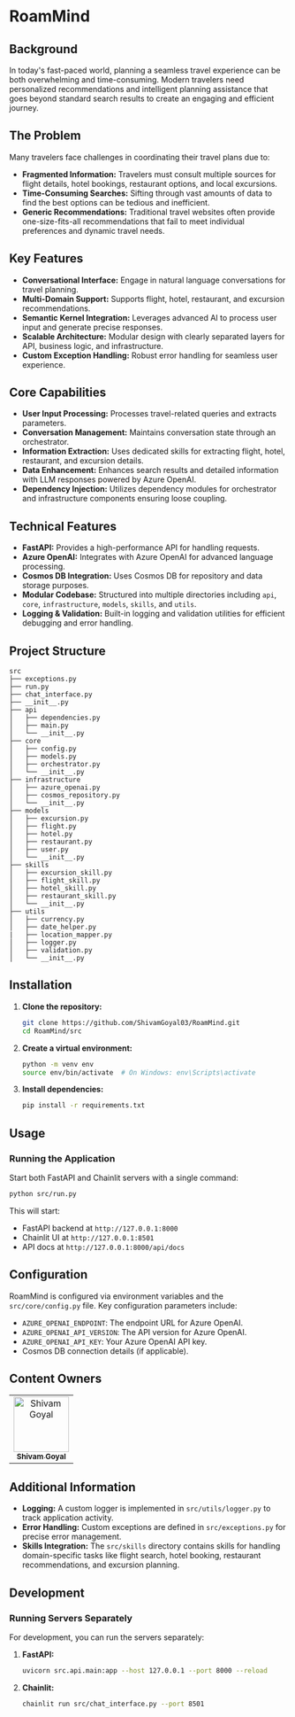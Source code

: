 # RoamMind

## Background
In today's fast-paced world, planning a seamless travel experience can be both overwhelming and time-consuming. Modern travelers need personalized recommendations and intelligent planning assistance that goes beyond standard search results to create an engaging and efficient journey.

## The Problem
Many travelers face challenges in coordinating their travel plans due to:
- **Fragmented Information:** Travelers must consult multiple sources for flight details, hotel bookings, restaurant options, and local excursions.
- **Time-Consuming Searches:** Sifting through vast amounts of data to find the best options can be tedious and inefficient.
- **Generic Recommendations:** Traditional travel websites often provide one-size-fits-all recommendations that fail to meet individual preferences and dynamic travel needs.

## Key Features
- **Conversational Interface:** Engage in natural language conversations for travel planning.
- **Multi-Domain Support:** Supports flight, hotel, restaurant, and excursion recommendations.
- **Semantic Kernel Integration:** Leverages advanced AI to process user input and generate precise responses.
- **Scalable Architecture:** Modular design with clearly separated layers for API, business logic, and infrastructure.
- **Custom Exception Handling:** Robust error handling for seamless user experience.

## Core Capabilities
- **User Input Processing:** Processes travel-related queries and extracts parameters.
- **Conversation Management:** Maintains conversation state through an orchestrator.
- **Information Extraction:** Uses dedicated skills for extracting flight, hotel, restaurant, and excursion details.
- **Data Enhancement:** Enhances search results and detailed information with LLM responses powered by Azure OpenAI.
- **Dependency Injection:** Utilizes dependency modules for orchestrator and infrastructure components ensuring loose coupling.

## Technical Features
- **FastAPI:** Provides a high-performance API for handling requests.
- **Azure OpenAI:** Integrates with Azure OpenAI for advanced language processing.
- **Cosmos DB Integration:** Uses Cosmos DB for repository and data storage purposes.
- **Modular Codebase:** Structured into multiple directories including `api`, `core`, `infrastructure`, `models`, `skills`, and `utils`.
- **Logging & Validation:** Built-in logging and validation utilities for efficient debugging and error handling.

## Project Structure
```
src
├── exceptions.py
├── run.py
├── chat_interface.py
├── __init__.py
├── api
│   ├── dependencies.py
│   ├── main.py
│   └── __init__.py
├── core
│   ├── config.py
│   ├── models.py
│   ├── orchestrator.py
│   └── __init__.py
├── infrastructure
│   ├── azure_openai.py
│   ├── cosmos_repository.py
│   └── __init__.py
├── models
│   ├── excursion.py
│   ├── flight.py
│   ├── hotel.py
│   ├── restaurant.py
│   ├── user.py
│   └── __init__.py
├── skills
│   ├── excursion_skill.py
│   ├── flight_skill.py
│   ├── hotel_skill.py
│   ├── restaurant_skill.py
│   └── __init__.py
├── utils
│   ├── currency.py
│   ├── date_helper.py
|   ├── location_mapper.py
│   ├── logger.py
│   ├── validation.py
│   └── __init__.py
```

## Installation
1. **Clone the repository:**
   ```bash
   git clone https://github.com/ShivamGoyal03/RoamMind.git
   cd RoamMind/src
   ```

2. **Create a virtual environment:**
   ```bash
   python -m venv env
   source env/bin/activate  # On Windows: env\Scripts\activate
   ```

3. **Install dependencies:**
   ```bash
   pip install -r requirements.txt
   ```

## Usage

### Running the Application

Start both FastAPI and Chainlit servers with a single command:
```bash
python src/run.py
```

This will start:
- FastAPI backend at `http://127.0.0.1:8000`
- Chainlit UI at `http://127.0.0.1:8501`
- API docs at `http://127.0.0.1:8000/api/docs`

## Configuration
RoamMind is configured via environment variables and the `src/core/config.py` file. Key configuration parameters include:
- `AZURE_OPENAI_ENDPOINT`: The endpoint URL for Azure OpenAI.
- `AZURE_OPENAI_API_VERSION`: The API version for Azure OpenAI.
- `AZURE_OPENAI_API_KEY`: Your Azure OpenAI API key.
- Cosmos DB connection details (if applicable).


## Content Owners

<!-- ALL-CONTRIBUTORS-LIST:START - Do not remove or modify this section -->

<table>
<tr>
    <td align="center"><a href="https://github.com/ShivamGoyal03">
        <img src="https://github.com/ShivamGoyal03.png" width="100px;" alt="Shivam Goyal"/><br />
        <sub><b>Shivam Goyal</b></sub>
    </a><br />
    </td>
</tr></table>


## Additional Information
- **Logging:** A custom logger is implemented in `src/utils/logger.py` to track application activity.
- **Error Handling:** Custom exceptions are defined in `src/exceptions.py` for precise error management.
- **Skills Integration:** The `src/skills` directory contains skills for handling domain-specific tasks like flight search, hotel booking, restaurant recommendations, and excursion planning.

## Development

### Running Servers Separately
For development, you can run the servers separately:

1. **FastAPI:**
   ```bash
   uvicorn src.api.main:app --host 127.0.0.1 --port 8000 --reload
   ```

2. **Chainlit:**
   ```bash
   chainlit run src/chat_interface.py --port 8501
   ```